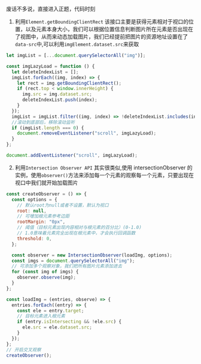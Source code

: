 废话不多说，直接进入正题，代码时刻

1. 利用`Element.getBoundingClientRect`
   该接口主要是获得元素相对于视口的位置，以及元素本身大小，我们可以根据位置信息判断图片所在元素是否出现在了视图中，从而来动态加载图片，我们已经提前把图片的资源地址设置在了`data-src`中,可以利用`imgElement.dataset.src`来获取

```js
let imgList = [...document.querySelectorAll("img")];

const imgLazyLoad = function () {
  let deleteIndexList = [];
  imgList.forEach((img, index) => {
    let rect = img.getBoundingClientRect();
    if (rect.top < window.innerHeight) {
      img.src = img.dataset.src;
      deleteIndexList.push(index);
    }
  });
  imgList = imgList.filter((img, index) => !deleteIndexList.includes(index));
  //滚动到底部后，移除滚动监听
  if (imgList.length === 0) {
    document.removeEventListener("scroll", imgLazyLoad);
  }
};

document.addEventListener("scroll", imgLazyLoad);
```

2. 利用`Intersection Observer API`
   其实很类似,使用 intersectionObserver 的实例，使用`observer()`方法来添加每一个元素的观察每一个元素，只要出现在视口中我们就开始加载图片

```js
const createObserver = () => {
  const options = {
    // 默认root为null或者不设置，默认为视口
    root: null,
    // 可增加根元素参考边距
    rootMargin: "0px",
    // 阈值（目标元素出现内容相对与根元素的百分比）(0-1.0)
    // 1.0意味着元素完全出现在根元素中，才会执行回调函数
    threshold: 0,
  };

  const observer = new IntersectionObserver(loadImg, options);
  const imgs = document.querySelectorAll("img");
  // 可添加多个观察对象，我们把所有图片元素添加进去
  for (const img of imgs) {
    observer.observe(img);
  }
};

const loadImg = (entries, observe) => {
  entries.forEach((entry) => {
    const ele = entry.target;
    // 目标元素进入根元素
    if (entry.isIntersecting && !ele.src) {
      ele.src = ele.dataset.src;
    }
  });
};
// 开启交叉观察
createObserver();
```
